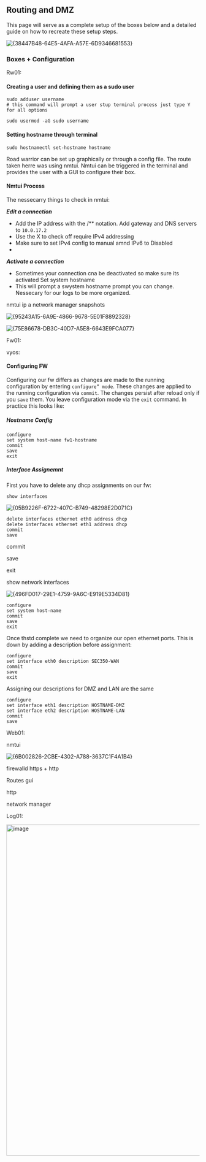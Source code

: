 ## Routing and DMZ 

This page will serve as a complete setup of the boxes below and a detailed guide on how to recreate these setup steps. 

![{38447B48-64E5-4AFA-A57E-6D9346681553}](https://github.com/user-attachments/assets/ff1cb289-3901-4e81-88f7-3a22c812d75c)
### Boxes + Configuration

Rw01:

#### Creating a user and defining them as a sudo user

```
sudo adduser username
# this command will prompt a user stup terminal process just type Y for all options

sudo usermod -aG sudo username

```
#### Setting hostname through terminal
`sudo hostnamectl set-hostname hostname`

Road warrior can be set up graphically or through a config file. The route taken herre was using nmtui. Nmtui can be triggered in the terminal and provides the user with a GUI to configure their box. 

#### Nmtui Process

The nessecarry things to check in nmtui:

***Edit a connection***
- Add the IP address with the /** notation. Add gateway and DNS servers to `10.0.17.2`
- Use the X to check off require IPv4 addressing
- Make sure to set IPv4 config to manual amnd IPv6 to Disabled
- 
***Activate a connection***
- Sometimes your connection cna be deactivated so make sure its activated
Set system hostname
- This will prompt a swystem hostname prompt you can change. Nessecary for our logs to be more organized.


nmtui
ip a
network manager
snapshots

![{95243A15-6A9E-4866-9678-5E01F8892328}](https://github.com/user-attachments/assets/43aed687-f77b-43b6-80f7-debc22ce723e)



![{75E86678-DB3C-40D7-A5E8-6643E9FCA077}](https://github.com/user-attachments/assets/ea34ff23-42a3-4a56-83f0-1a3579d2764a)

Fw01:

vyos:

#### Configuring FW

Configuring our fw differs as changes are made to the running configuration by entering `configure” mode`.  These changes are applied to the running configuration via `commit`.  The changes persist after reload only if you `save` them.  You leave configuration mode via the `exit` command. In practice this looks like:


##### Hostname Config
```
configure
set system host-name fw1-hostname
commit
save
exit 
```

##### Interface Assignemnt

First you have to delete any dhcp assignments on our fw:
```
show interfaces
```
![{05B9226F-6722-407C-B749-48298E2D071C}](https://github.com/user-attachments/assets/c7407f2c-0441-4fca-9baa-6b0ad1c96b50)

```
delete interfaces ethernet eth0 address dhcp
delete interfaces ethernet eth1 address dhcp
commit
save
```

commit

save

exit

show network interfaces

![{496FD017-29E1-4759-9A6C-E919E5334D81}](https://github.com/user-attachments/assets/76f23317-4c76-4d4b-9752-0983edbedbae)


```
configure
set system host-name
commit
save
exit
```
Once thstd complete we need to organize our open ethernet ports. This is down by adding a description before assignment:

```
configure
set interface eth0 description SEC350-WAN
commit
save
exit
```
Assigning our descriptions for DMZ and LAN are the same

```
configure
set interface eth1 description HOSTNAME-DMZ
set interface eth2 description HOSTNAME-LAN
commit
save
```

Web01:

nmtui

![{6B002826-2CBE-4302-A788-3637C1F4A1B4}](https://github.com/user-attachments/assets/01862bcf-24ca-46ab-82a4-cddc0514c674)


firewalld https + http

Routes gui

http

network manager





Log01:

<img width="864" alt="image" src="https://github.com/user-attachments/assets/8a32a0d9-fb19-4606-ae7b-16e2a26b1a61" />


